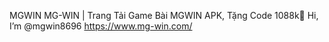  MGWIN MG-WIN | Trang Tải Game Bài MGWIN APK, Tặng Code 1088k👋 Hi, I’m @mgwin8696
https://www.mg-win.com/
